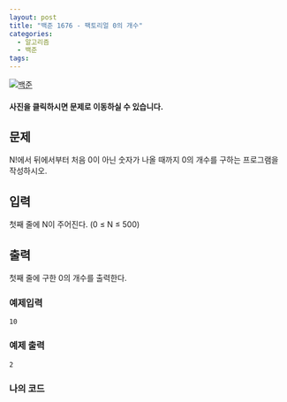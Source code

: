 ```yaml
---
layout: post
title: "백준 1676 - 팩토리얼 0의 개수"
categories:
  - 알고리즘
  - 백준
tags:
---
```


[![백준](https://d2gd6pc034wcta.cloudfront.net/images/logo@2x.png)](https://www.acmicpc.net/problem/1676)
#### 사진을 클릭하시면 문제로 이동하실 수 있습니다.


## 문제

N!에서 뒤에서부터 처음 0이 아닌 숫자가 나올 때까지 0의 개수를 구하는 프로그램을 작성하시오.


## 입력

첫째 줄에 N이 주어진다. (0 ≤ N ≤ 500)


## 출력

첫째 줄에 구한 0의 개수를 출력한다.

### 예제입력
```
10
```

### 예제 출력
```
2
```

### 나의 코드

<script src="https://gist.github.com/Yesdoing/e810dbbe425bcdd4dd786327cce946d5.js"></script>
